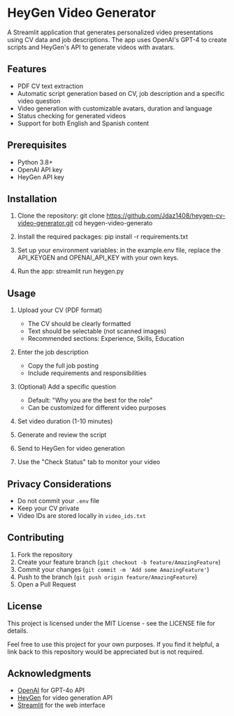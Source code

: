 # HeyGen Video Generator

A Streamlit application that generates personalized video presentations using CV data and job descriptions. The app uses OpenAI's GPT-4 to create scripts and HeyGen's API to generate videos with avatars.

## Features

- PDF CV text extraction
- Automatic script generation based on CV, job description and a specific video question
- Video generation with customizable avatars, duration and language
- Status checking for generated videos
- Support for both English and Spanish content

## Prerequisites

- Python 3.8+
- OpenAI API key
- HeyGen API key

## Installation

1. Clone the repository:
git clone https://github.com/Jdaz1408/heygen-cv-video-generator.git
cd heygen-video-generato

2. Install the required packages:
pip install -r requirements.txt

3. Set up your environment variables: in the example.env file, replace the API_KEYGEN and OPENAI_API_KEY with your own keys.

4. Run the app:
streamlit run heygen.py

## Usage

1. Upload your CV (PDF format)
   - The CV should be clearly formatted
   - Text should be selectable (not scanned images)
   - Recommended sections: Experience, Skills, Education

2. Enter the job description
   - Copy the full job posting
   - Include requirements and responsibilities

3. (Optional) Add a specific question
   - Default: "Why you are the best for the role"
   - Can be customized for different video purposes

4. Set video duration (1-10 minutes)

5. Generate and review the script

6. Send to HeyGen for video generation

7. Use the "Check Status" tab to monitor your video

## Privacy Considerations

- Do not commit your `.env` file
- Keep your CV private
- Video IDs are stored locally in `video_ids.txt`

## Contributing

1. Fork the repository
2. Create your feature branch (`git checkout -b feature/AmazingFeature`)
3. Commit your changes (`git commit -m 'Add some AmazingFeature'`)
4. Push to the branch (`git push origin feature/AmazingFeature`)
5. Open a Pull Request

## License

This project is licensed under the MIT License - see the LICENSE file for details.

Feel free to use this project for your own purposes. If you find it helpful, a link back to this repository would be appreciated but is not required.

## Acknowledgments

- [OpenAI](https://openai.com/) for GPT-4o API
- [HeyGen](https://www.heygen.com/) for video generation API
- [Streamlit](https://streamlit.io/) for the web interface




